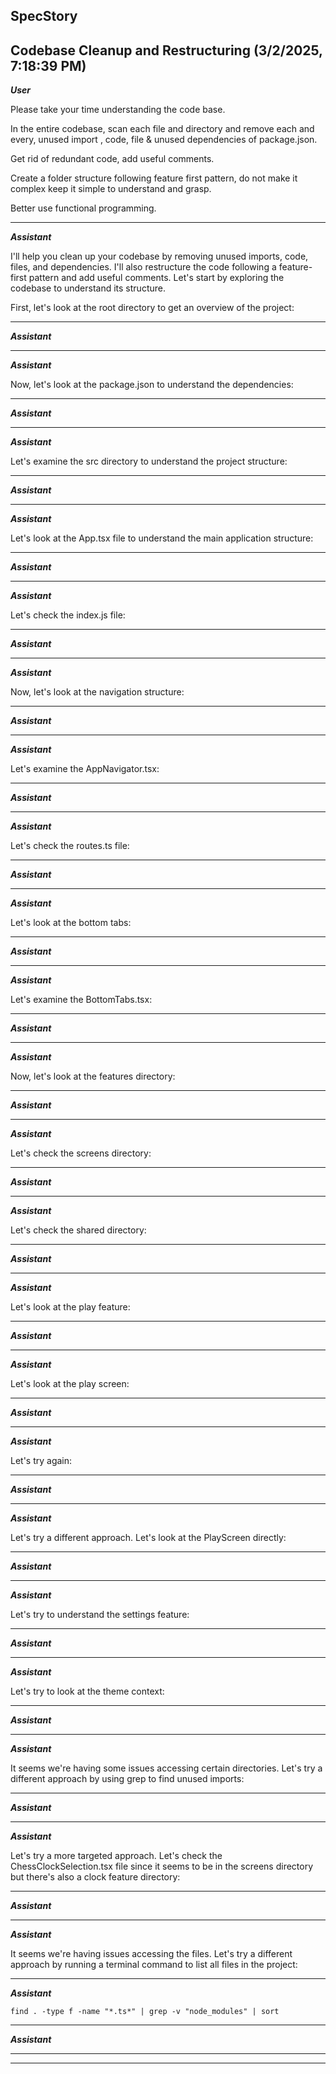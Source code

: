 ## SpecStory

## Codebase Cleanup and Restructuring (3/2/2025, 7:18:39 PM)

_**User**_

Please take your time understanding the code base.

In the entire codebase, scan each file and directory and remove each and every, unused import , code, file & unused dependencies of package.json.

Get rid of redundant code, add useful comments.

Create a folder structure following feature first pattern, do not make it complex keep it simple to understand and grasp. 

Better use functional programming.

---

_**Assistant**_

I'll help you clean up your codebase by removing unused imports, code, files, and dependencies. I'll also restructure the code following a feature-first pattern and add useful comments. Let's start by exploring the codebase to understand its structure.

First, let's look at the root directory to get an overview of the project:

---

_**Assistant**_



---

_**Assistant**_



Now, let's look at the package.json to understand the dependencies:

---

_**Assistant**_



---

_**Assistant**_



Let's examine the src directory to understand the project structure:

---

_**Assistant**_



---

_**Assistant**_





Let's look at the App.tsx file to understand the main application structure:

---

_**Assistant**_



---

_**Assistant**_





Let's check the index.js file:

---

_**Assistant**_



---

_**Assistant**_







Now, let's look at the navigation structure:

---

_**Assistant**_



---

_**Assistant**_







Let's examine the AppNavigator.tsx:

---

_**Assistant**_



---

_**Assistant**_









Let's check the routes.ts file:

---

_**Assistant**_



---

_**Assistant**_









Let's look at the bottom tabs:

---

_**Assistant**_



---

_**Assistant**_









Let's examine the BottomTabs.tsx:

---

_**Assistant**_



---

_**Assistant**_











Now, let's look at the features directory:

---

_**Assistant**_



---

_**Assistant**_











Let's check the screens directory:

---

_**Assistant**_



---

_**Assistant**_













Let's check the shared directory:

---

_**Assistant**_



---

_**Assistant**_













Let's look at the play feature:

---

_**Assistant**_



---

_**Assistant**_















Let's look at the play screen:

---

_**Assistant**_



---

_**Assistant**_



Let's try again:

---

_**Assistant**_



---

_**Assistant**_





Let's try a different approach. Let's look at the PlayScreen directly:

---

_**Assistant**_



---

_**Assistant**_







Let's try to understand the settings feature:

---

_**Assistant**_



---

_**Assistant**_









Let's try to look at the theme context:

---

_**Assistant**_



---

_**Assistant**_









It seems we're having some issues accessing certain directories. Let's try a different approach by using grep to find unused imports:

---

_**Assistant**_



---

_**Assistant**_











Let's try a more targeted approach. Let's check the ChessClockSelection.tsx file since it seems to be in the screens directory but there's also a clock feature directory:

---

_**Assistant**_



---

_**Assistant**_











It seems we're having issues accessing the files. Let's try a different approach by running a terminal command to list all files in the project:

---

_**Assistant**_

```
find . -type f -name "*.ts*" | grep -v "node_modules" | sort
```

---

_**Assistant**_



---



---

